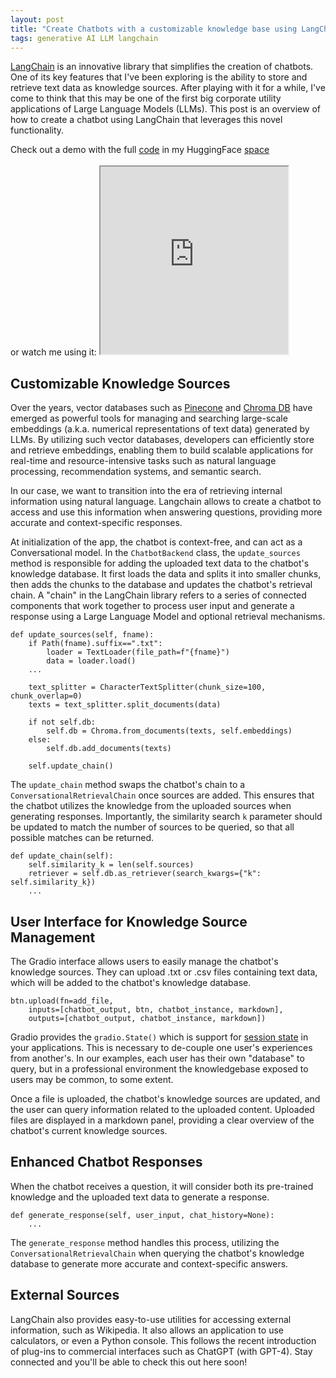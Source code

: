 ```yaml
---
layout: post
title: "Create Chatbots with a customizable knowledge base using LangChain"
tags: generative AI LLM langchain
---
```


[LangChain](https://python.langchain.com/en/latest/index.html) is an innovative library that simplifies the creation of
chatbots. One of its key features that I've been exploring is the ability to store and retrieve text data as knowledge
sources. After playing with it for a while, I've come to think that this may be one of the first big corporate utility
applications of Large Language Models (LLMs). This post is an overview of how to create a chatbot using LangChain
that leverages this novel functionality.

<div class="m-auto rounded-2xl bg-slate-200 text-center ">
    <p class="p-2 text-sm text-indigo-800 font-mono">Check out a demo with the full <a
            href="https://huggingface.co/spaces/ioanniskarkanias/chatbot-with-sources/blob/main/app.py">code</a> in my
        HuggingFace <a href="https://huggingface.co/spaces/ioanniskarkanias/chatbot-with-sources">space</a>
        <br />
        <br />
        or watch me using it:
        <iframe class='m-auto w-[100%] px-8 py-2' height='300' allowfullscreen="allowfullscreen"
        mozallowfullscreen="mozallowfullscreen" 
        msallowfullscreen="msallowfullscreen" 
        oallowfullscreen="oallowfullscreen" 
        webkitallowfullscreen="webkitallowfullscreen" src="https://youtube.com/embed/rKbipz38CkA">
        </iframe>
    </p>

</div>

## Customizable Knowledge Sources

Over the years, vector databases such as [Pinecone](https://www.pinecone.io/) and [Chroma
DB](https://www.trychroma.com/) have emerged as powerful tools for managing and searching large-scale embeddings (a.k.a.
numerical representations of text data) generated by LLMs. By utilizing such vector databases,
developers can efficiently store and retrieve embeddings, enabling them to build scalable applications for real-time and
resource-intensive tasks such as natural language processing, recommendation systems, and semantic search.

In our case, we want to transition into the era of retrieving internal information using natural language. Langchain
allows to create a chatbot to access and use this information when answering questions, providing more accurate and
context-specific responses.

At initialization of the app, the chatbot is context-free, and can act as a Conversational model. In the
`ChatbotBackend` class, the `update_sources` method is responsible for adding the uploaded text data to the chatbot's
knowledge database. It first loads the data and splits it into smaller chunks, then adds the chunks to the database and
updates the chatbot's retrieval chain. A "chain" in the LangChain library refers to a series of connected components
that work together to process user input and generate a response using a Large Language Model and optional retrieval
mechanisms.

```
def update_sources(self, fname):
    if Path(fname).suffix==".txt":
        loader = TextLoader(file_path=f"{fname}")
        data = loader.load()        
    ...

    text_splitter = CharacterTextSplitter(chunk_size=100, chunk_overlap=0)
    texts = text_splitter.split_documents(data)

    if not self.db:
        self.db = Chroma.from_documents(texts, self.embeddings)
    else:
        self.db.add_documents(texts)
    
    self.update_chain()
```

The `update_chain` method swaps the chatbot's chain to a `ConversationalRetrievalChain` once sources are added. This
ensures that the chatbot utilizes the knowledge from the uploaded sources when generating responses. Importantly, the similarity search `k` parameter
should be updated to match the number of sources to be queried, so that all possible matches can be returned.

```
def update_chain(self):
    self.similarity_k = len(self.sources)
    retriever = self.db.as_retriever(search_kwargs={"k": self.similarity_k})
    ...
```

## User Interface for Knowledge Source Management

The Gradio interface allows users to easily manage the chatbot's knowledge sources. They can upload .txt or .csv files
containing text data, which will be added to the chatbot's knowledge database.

```
btn.upload(fn=add_file,
    inputs=[chatbot_output, btn, chatbot_instance, markdown],
    outputs=[chatbot_output, chatbot_instance, markdown])
```

Gradio provides the `gradio.State()` which is support for [session state](https://gradio.app/state-in-blocks/) in your
applications. This is necessary to de-couple one user's experiences from another's. In our examples, each user has their
own "database" to query, but in a professional environment the knowledgebase exposed to users may be common, to some
extent.

Once a file is uploaded, the chatbot's knowledge sources are updated, and the user can query information related to the
uploaded content. Uploaded files are displayed in a markdown panel, providing a clear overview of the chatbot's current
knowledge sources.

## Enhanced Chatbot Responses

When the chatbot receives a question, it will consider both its pre-trained knowledge and the uploaded text data to
generate a response.

```
def generate_response(self, user_input, chat_history=None):
    ...
```

The `generate_response` method handles this process, utilizing the `ConversationalRetrievalChain` when querying the
chatbot's knowledge database to generate more accurate and context-specific answers.

## External Sources

LangChain also provides easy-to-use utilities for accessing external information, such as Wikipedia. It also allows an
application to use calculators, or even a Python console. This follows the recent introduction of plug-ins to commercial
interfaces such as ChatGPT (with GPT-4). Stay connected and you'll be able to check this out here soon!